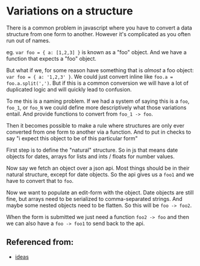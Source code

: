 # [](#variations-on-a-structure)Variations on a structure

There is a common problem in javascript where you have to convert a data structure from one form to another. However it's complicated as you often run out of names.

eg. `var foo = { a: [1,2,3] }` is known as a "foo" object. And we have a function that expects a "foo" object.

But what if we, for some reason have something that is _almost_ a foo object: `var foo = { a: '1,2,3' }`. 
We could just convert inline like `foo.a = foo.a.split(',')`. But if this is a common conversion we will have a lot of duplicated logic and will quickly lead to confusion. 

To me this is a naming problem. If we had a system of saying this is a `foo`, `foo_1`, or `foo_N` we could define more descriptively what those variations entail. And provide functions to convert from `foo_1 -> foo`.

Then it becomes possible to make a rule where structures are only ever converted from one form to another via a function.  And to put in checks to say "i expect this object to be of this particular form"

First step is to define the "natural" structure. So in js that means date objects for dates, arrays for lists and ints / floats for number values.

Now say we fetch an object over a json api. Most things should be in their natural structure, except for date objects. So the api gives us a `foo1` and we have to convert that to `foo`.

Now we want to populate an edit-form with the object. Date objects are still fine, but arrays need to be serialized to comma-separated strings. And maybe some nested objects need to be flatten. So this will be `foo -> foo2`.

When the form is submitted we just need a function `foo2 -> foo` and then we can also have a `foo -> foo1` to send back to the api.

## Referenced from:


- [ideas](ideas.md)
